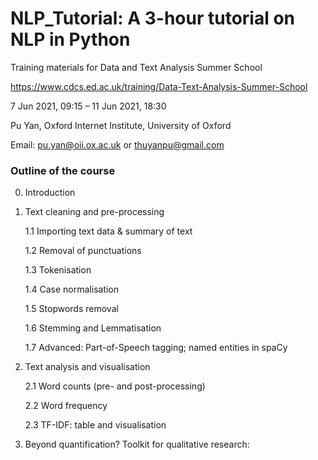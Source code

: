 # NLP_Tutorial: A 3-hour tutorial on NLP in Python

Training materials for Data and Text Analysis Summer School 

<https://www.cdcs.ed.ac.uk/training/Data-Text-Analysis-Summer-School>

7 Jun 2021, 09:15 – 11 Jun 2021, 18:30

Pu Yan, Oxford Internet Institute, University of Oxford 

Email: <pu.yan@oii.ox.ac.uk> or <thuyanpu@gmail.com>

### Outline of the course

0. Introduction
    
1. Text cleaning and pre-processing

    1.1 Importing text data & summary of text 
    
    1.2 Removal of punctuations
    
    1.3 Tokenisation
    
    1.4 Case normalisation
    
    1.5 Stopwords removal
    
    1.6 Stemming and Lemmatisation
    
    1.7 Advanced: Part-of-Speech tagging; named entities in spaCy

2. Text analysis and visualisation

    2.1 Word counts (pre- and post-processing)
    
    2.2 Word frequency
    
    2.3 TF-IDF: table and visualisation
    
3. Beyond quantification? Toolkit for qualitative research:

